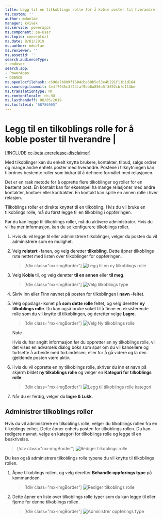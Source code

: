 ```yaml
---
title: Legg til en tilkoblings rolle for å koble poster til hverandre | MicrosoftDocs
ms.custom: ''
author: mduelae
manager: kvivek
ms.service: powerapps
ms.component: pa-user
ms.topic: conceptual
ms.date: 8/01/2019
ms.author: mduelae
ms.reviewer: ''
ms.assetid: ''
search.audienceType:
- enduser
search.app:
- PowerApps
- D365CE
ms.openlocfilehash: c606a7b809f1684cbe60b5e53e4b291f11b1d164
ms.sourcegitcommit: 4e4f7945c3f24faf9bb8a856a5f3892cbfd113be
ms.translationtype: MT
ms.contentlocale: nb-NO
ms.lasthandoff: 08/05/2019
ms.locfileid: "68786905"
---
```

# <a name="add-a-connection-role-to-to-link-records-to-each-other"></a>Legg til en tilkoblings rolle for å koble poster til hverandre |

[!INCLUDE [cc-beta-prerelease-disclaimer](../includes/cc-beta-prerelease-disclaimer.md)]

Med tilkoblinger kan du enkelt knytte brukere, kontakter, tilbud, salgs ordrer og mange andre enhets poster med hverandre. Postene i tilknytningen kan tilordnes bestemte roller som bidrar til å definere formålet med relasjonen.

Det er en rask metode for å opprette flere tilkoblinger og roller for en bestemt post. En kontakt kan for eksempel ha mange relasjoner med andre kontakter, kontoer eller kontrakter. En kontakt kan spille en annen rolle i hver relasjon.

Tilkoblings roller er direkte knyttet til en tilkobling. Hvis du vil bruke en tilkoblings rolle, må du først legge til en tilkobling i oppføringen.

Før du kan legge til tilkoblings roller, må du aktivere administrator. Hvis du vil ha mer informasjon, kan du se [konfigurere tilkoblings roller](https://docs.microsoft.com/en-us/powerapps/maker/common-data-service/configure-connection-roles).

1. Hvis du vil legge til eller administrere tilkoblinger, velger du posten du vil administrere som en mulighet.  
2. Velg **relatert** -fanen, og velg deretter **tilkobling**. Dette åpner tilkoblings rute nettet med listen over tilkoblinger for oppføringen.

    > [!div class="mx-imgBorder"]
    > ![Legg til en ny tilkoblings rolle](media/connection1.png "Legg til en ny tilkoblings rolle") 

3. Velg **Koble** til, og velg deretter **til en annen** eller **til meg**.

    > [!div class="mx-imgBorder"]
    > ![Velg tilkoblings type](media/connection2.png "Velg tilkoblings type") 
  
4. Skriv inn eller Finn navnet på posten for tilkoblingen i **navn** -feltet.

5. Velg oppslags-ikonet på **som dette rolle** feltet, og velg deretter **ny tilkoblings rolle**. Du kan også bruke søket til å finne en eksisterende rolle som du vil knytte til tilkoblingen, og deretter velge **Lagre**.

    > [!div class="mx-imgBorder"]
    > ![Velg Ny tilkoblings rolle](media/connection3.png "Velg Ny tilkoblings rolle")  

    > [!NOTE]
    > Hvis du har angitt informasjon før du oppretter en ny tilkoblings rolle, vil det vises en advarsels dialog boks som spør om du vil kansellere og fortsette å arbeide med forbindelsen, eller for å gå videre og la den gjeldende posten være aktiv.

6. Hvis du vil opprette en ny tilkoblings rolle, skriver du inn et navn på skjerm bildet **ny tilkoblings rolle** og velger en **Kategori for tilkoblings rolle**.

    > [!div class="mx-imgBorder"]
    >  ![Legg til tilkoblings rolle kategori](media/connection4.png "Legg til tilkoblings rolle kategori") 

7. Når du er ferdig, velger du **lagre & Lukk**.

  
## <a name="manage-connection-roles"></a>Administrer tilkoblings roller

Hvis du vil administrere en tilkoblings rolle, velger du tilkoblings rollen fra en tilkoblings enhet. Dette åpner enhets posten for tilkoblings rollen.  Du kan redigere navnet, velge en kategori for tilkoblings rolle og legge til en beskrivelse.


   > [!div class="mx-imgBorder"]
   > ![Rediger tilkoblings rolle](media/connection7.png "Editconnection-rolle") 
  
Du kan også administrere tilkoblings rolle typene du vil knytte til tilkoblings rollen.

1. Åpne tilkoblings rollen, og velg deretter **Behandle oppførings type** på kommandoen. 

    > [!div class="mx-imgBorder"]
    > ![Rediger tilkoblings rolle](media/connection5.png "Editconnection-rolle") 
  

2. Dette åpner en liste over tilkoblings rolle typer som du kan legge til eller fjerne for denne tilkoblings rollen.

    > [!div class="mx-imgBorder"]
    > ![Administrer oppførings type](media/connection6.png "Administrer oppførings type") 


